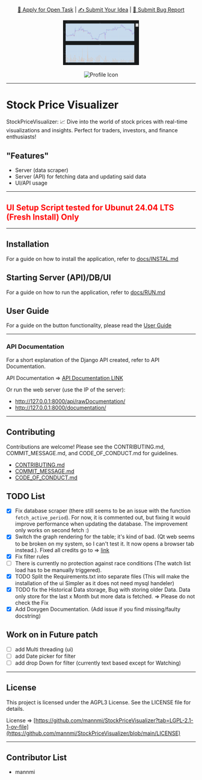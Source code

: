 <p align="center">
  <a href="https://github.com/mannmi/StockPriceVisualizer/issues?q=is%3Aopen+is%3Aissue+-label%3A%22Application+Proposal%22+-label%3A%22WIP%22+">🚀 Apply for Open Task</a> | <a href="https://github.com/mannmi/StockPriceVisualizer/issues">✍️ Submit Your Idea</a> | <a href="https://github.com/mannmi/StockPriceVisualizer/issues/new?assignees=&labels=&projects=&template=bug_report.md&title="> 🐛 Submit Bug Report</a>
</p>

<p align="center">
  <!-- PSE Acceleration Program logo -->
  <img width=40% src="images/graph.png">
</p>

<p align="center">
  <img src="PROFILE_PICTURE_URL" alt="Profile Icon" />
</p>

---

# Stock Price Visualizer

StockPriceVisualizer: 📈 Dive into the world of stock prices with real-time visualizations and insights. Perfect for
traders, investors, and finance enthusiasts!

## "Features"

- Server (data scraper)
- Server (API) for fetching data and updating said data
- UI/API usage

--- 

## <font color="red"> UI Setup Script tested for Ubunut 24.04 LTS (Fresh Install) Only </font>

---

## Installation

For a guide on how to install the application, refer to [docs/INSTAL.md](INSTAL.md)

## Starting Server (API)/DB/UI

For a guide on how to run the application, refer to [docs/RUN.md](RUN.md)

## User Guide

For a guide on the button functionality, please read the [User Guide](USING_APP.md)

---

### API Documentation

For a short explanation of the Django API created, refer to API Documentation.

API Documentation => [API Documentation LINK](API_DOCUMENTATION.md)

Or run the web server (use the IP of the server):

- http://127.0.0.1:8000/api/rawDocumentation/
- http://127.0.0.1:8000/documentation/

---

## Contributing

Contributions are welcome! Please see the CONTRIBUTING.md, COMMIT_MESSAGE.md, and CODE_OF_CONDUCT.md for guidelines.

* [CONTRIBUTING.md](CONTRIBUTING.md)
* [COMMIT_MESSAGE.md](COMMIT_MESSAGE.md)
* [CODE_OF_CONDUCT.md](CODE_OF_CONDUCT.md)

## TODO List

- [x] Fix database scraper (there still seems to be an issue with the function `fetch_active_period`). For now, it is
  commented out, but fixing it would improve performance when updating the database. The improvement only works on second fetch :) 
- [x] Switch the graph rendering for the table; it's kind of bad. (Qt web seems to be broken on my system, so I can't
  test it. It now opens a browser tab instead.). Fixed all credits go to => [link](https://stackoverflow.com/questions/39184615/qwebengineview-cannot-load-large-svg-html-using-sethtml)
- [x] Fix filter rules
- [ ] There is currently no protection against race conditions (The watch list load has to be manually triggered).
- [x] TODO Split the Requirements.txt into separate files (This will make the installation of the ui Simpler as it does
  not need mysql handeler)
- [x] TODO fix the Historical Data storage, Bug with storing older Data. Data only store for the last x Month but more
  data is fetched. => Please do not check the Fix
- [x] Add Doxygen Documentation. (Add issue if you find missing/faulty docstring)

## Work on in Future patch
- [ ] add Multi threading (ui)
- [ ] add Date picker for filter
- [ ] add drop Down for filter (currently text based except for Watching)

--- 

## License

This project is licensed under the AGPL3 License. See the LICENSE file for details.

License => [https://github.com/mannmi/StockPriceVisualizer?tab=LGPL-2.1-1-ov-file](https://github.com/mannmi/StockPriceVisualizer/blob/main/LICENSE)

---

## Contributor List

- mannmi
